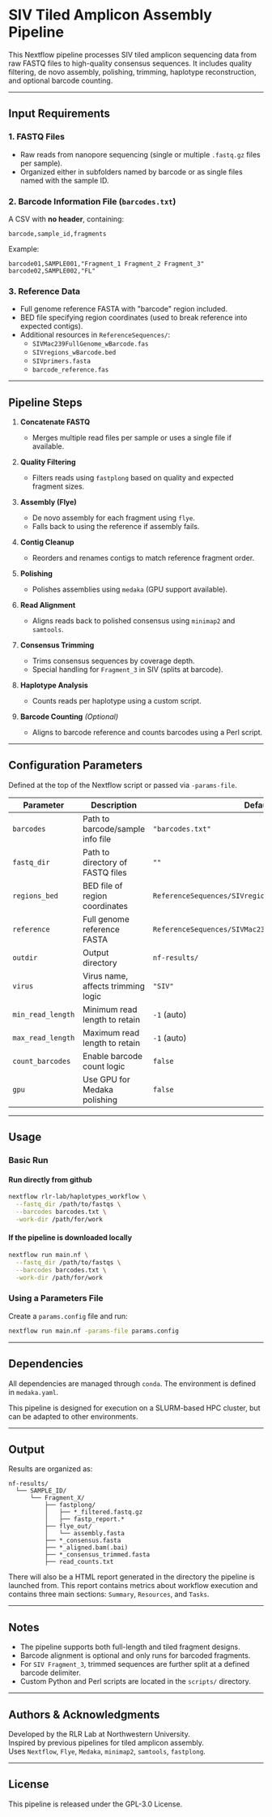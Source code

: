 # SIV Tiled Amplicon Assembly Pipeline

This Nextflow pipeline processes SIV tiled amplicon sequencing data from raw FASTQ files to high-quality consensus sequences. It includes quality filtering, de novo assembly, polishing, trimming, haplotype reconstruction, and optional barcode counting.

---

## Input Requirements

### 1. FASTQ Files

- Raw reads from nanopore sequencing (single or multiple `.fastq.gz` files per sample).
- Organized either in subfolders named by barcode or as single files named with the sample ID.

### 2. Barcode Information File (`barcodes.txt`)

A CSV with **no header**, containing:

```{text}
barcode,sample_id,fragments
```

Example:

```{text}
barcode01,SAMPLE001,"Fragment_1 Fragment_2 Fragment_3"
barcode02,SAMPLE002,"FL"
```

### 3. Reference Data

- Full genome reference FASTA with "barcode" region included.
- BED file specifying region coordinates (used to break reference into expected contigs).
- Additional resources in `ReferenceSequences/`:
  - `SIVMac239FullGenome_wBarcode.fas`
  - `SIVregions_wBarcode.bed`
  - `SIVprimers.fasta`
  - `barcode_reference.fas`

---

## Pipeline Steps

1. **Concatenate FASTQ**
   - Merges multiple read files per sample or uses a single file if available.

2. **Quality Filtering**
   - Filters reads using `fastplong` based on quality and expected fragment sizes.

3. **Assembly (Flye)**
   - De novo assembly for each fragment using `flye`.
   - Falls back to using the reference if assembly fails.

4. **Contig Cleanup**
   - Reorders and renames contigs to match reference fragment order.

5. **Polishing**
   - Polishes assemblies using `medaka` (GPU support available).

6. **Read Alignment**
   - Aligns reads back to polished consensus using `minimap2` and `samtools`.

7. **Consensus Trimming**
   - Trims consensus sequences by coverage depth.
   - Special handling for `Fragment_3` in SIV (splits at barcode).

8. **Haplotype Analysis**
   - Counts reads per haplotype using a custom script.

9. **Barcode Counting** *(Optional)*
   - Aligns to barcode reference and counts barcodes using a Perl script.

---

## Configuration Parameters

Defined at the top of the Nextflow script or passed via `-params-file`.

| Parameter | Description | Default |
|----------|-------------|---------|
| `barcodes` | Path to barcode/sample info file | `"barcodes.txt"` |
| `fastq_dir` | Path to directory of FASTQ files | `""` |
| `regions_bed` | BED file of region coordinates | `ReferenceSequences/SIVregions_wBarcode.bed` |
| `reference` | Full genome reference FASTA | `ReferenceSequences/SIVMac239FullGenome_wBarcode.fas` |
| `outdir` | Output directory | `nf-results/` |
| `virus` | Virus name, affects trimming logic | `"SIV"` |
| `min_read_length` | Minimum read length to retain | `-1` (auto) |
| `max_read_length` | Maximum read length to retain | `-1` (auto) |
| `count_barcodes` | Enable barcode count logic | `false` |
| `gpu` | Use GPU for Medaka polishing | `false` |

---

## Usage

### Basic Run

#### Run directly from github

```bash
nextflow rlr-lab/haplotypes_workflow \
  --fastq_dir /path/to/fastqs \
  --barcodes barcodes.txt \
  -work-dir /path/for/work
```

#### If the pipeline is downloaded locally

```bash
nextflow run main.nf \
  --fastq_dir /path/to/fastqs \
  --barcodes barcodes.txt \
  -work-dir /path/for/work
```

### Using a Parameters File

Create a `params.config` file and run:

```bash
nextflow run main.nf -params-file params.config
```

---

## Dependencies

All dependencies are managed through `conda`. The environment is defined in `medaka.yaml`.

This pipeline is designed for execution on a SLURM-based HPC cluster, but can be adapted to other environments.

---

## Output

Results are organized as:

```{text}
nf-results/
  └── SAMPLE_ID/
      └── Fragment_X/
          ├── fastplong/
          │   ├── *_filtered.fastq.gz
          │   ├── fastp_report.*
          ├── flye_out/
          │   └── assembly.fasta
          ├── *_consensus.fasta
          ├── *_aligned.bam(.bai)
          ├── *_consensus_trimmed.fasta
          ├── read_counts.txt
```

There will also be a HTML report generated in the directory the pipeline is launched from. This report contains metrics about workflow execution and contains three main sections: `Summary`, `Resources`, and `Tasks`.

---

## Notes

- The pipeline supports both full-length and tiled fragment designs.
- Barcode alignment is optional and only runs for barcoded fragments.
- For `SIV Fragment_3`, trimmed sequences are further split at a defined barcode delimiter.
- Custom Python and Perl scripts are located in the `scripts/` directory.

---

## Authors & Acknowledgments

Developed by the RLR Lab at Northwestern University.  
Inspired by previous pipelines for tiled amplicon assembly.  
Uses `Nextflow`, `Flye`, `Medaka`, `minimap2`, `samtools`, `fastplong`.

---

## License

This pipeline is released under the GPL-3.0 License.
